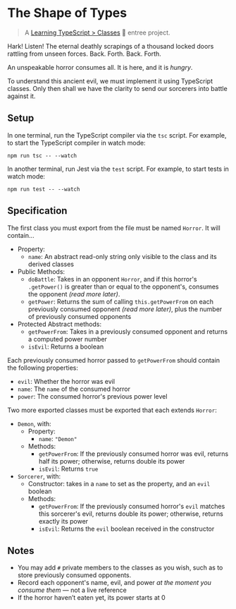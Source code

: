 # The Shape of Types

> A [Learning TypeScript > Classes](https://learning-typescript.com/classes) 🍲 entree project.

Hark!
Listen!
The eternal deathly scrapings of a thousand locked doors rattling from unseen forces.
Back.
Forth.
Back.
Forth.

An unspeakable horror consumes all.
It is here, and it is _hungry_.

To understand this ancient evil, we must implement it using TypeScript classes.
Only then shall we have the clarity to send our sorcerers into battle against it.

## Setup

In one terminal, run the TypeScript compiler via the `tsc` script.
For example, to start the TypeScript compiler in watch mode:

```shell
npm run tsc -- --watch
```

In another terminal, run Jest via the `test` script.
For example, to start tests in watch mode:

```shell
npm run test -- --watch
```

## Specification

The first class you must export from the file must be named `Horror`.
It will contain...

- Property:
  - `name`: An abstract read-only string only visible to the class and its derived classes
- Public Methods:
  - `doBattle`: Takes in an opponent `Horror`, and if this horror's `.getPower()` is greater than or equal to the opponent's, consumes the opponent _(read more later)_.
  - `getPower`: Returns the sum of calling `this.getPowerFrom` on each previously consumed opponent _(read more later)_, plus the number of previously consumed opponents
- Protected Abstract methods:
  - `getPowerFrom`: Takes in a previously consumed opponent and returns a computed power number
  - `isEvil`: Returns a boolean

Each previously consumed horror passed to `getPowerFrom` should contain the following properties:

- `evil`: Whether the horror was evil
- `name`: The `name` of the consumed horror
- `power`: The consumed horror's previous power level

Two more exported classes must be exported that each extends `Horror`:

- `Demon`, with:
  - Property:
    - `name`: `"Demon"`
  - Methods:
    - `getPowerFrom`: If the previously consumed horror was evil, returns half its power; otherwise, returns double its power
    - `isEvil`: Returns `true`
- `Sorcerer`, with:
  - Constructor: takes in a `name` to set as the property, and an `evil` boolean
  - Methods:
    - `getPowerFrom`: If the previously consumed horror's `evil` matches this sorcerer's evil, returns double its power; otherwise, returns exactly its power
    - `isEvil`: Returns the `evil` boolean received in the constructor

## Notes

- You may add `#` private members to the classes as you wish, such as to store previously consumed opponents.
- Record each opponent's name, evil, and power *at the moment you consume them* — not a live reference
- If the horror haven’t eaten yet, its power starts at 0
